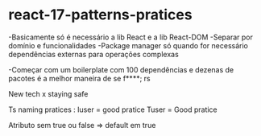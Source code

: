 # react-17-patterns-pratices

-Basicamente só é necessário a lib React e a lib React-DOM
-Separar por domínio e funcionalidades
-Package manager só quando for necessário dependências externas para operações complexas

-Começar com um boilerplate com 100 dependências e dezenas de pacotes é a melhor maneira de se f****; rs

New tech x staying safe

Ts naming pratices :
Iuser = good pratice
Tuser = Good pratice

Atributo sem true ou false => default em true